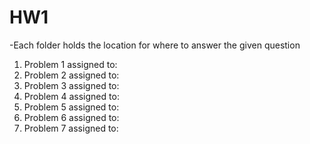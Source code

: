 # HW1
-Each folder holds the location for where to answer the given question
1. Problem 1 assigned to:
2. Problem 2 assigned to:
3. Problem 3 assigned to:
4. Problem 4 assigned to:
5. Problem 5 assigned to:
6. Problem 6 assigned to:
7. Problem 7 assigned to:
